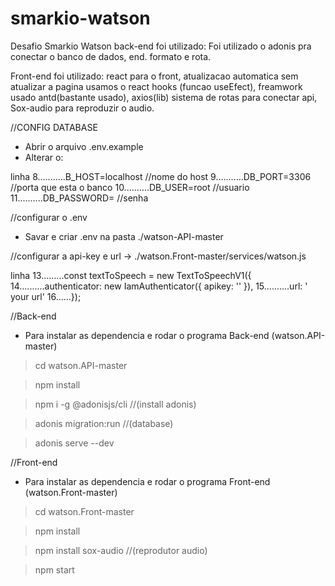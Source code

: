 # smarkio-watson
Desafio Smarkio Watson
back-end foi utilizado:
Foi utilizado o adonis pra conectar o banco de dados,
end. formato e rota.


Front-end foi utilizado:
react para o front,
atualizacao automatica sem atualizar a pagina usamos o react hooks (funcao useEfect), 
freamwork usado antd(bastante usado),
axios(lib) sistema de rotas para conectar api,
Sox-audio para reproduzir o audio.


//CONFIG DATABASE
- Abrir o arquivo .env.example
- Alterar o:

linha
8...........B_HOST=localhost  //nome do host
9...........DB_PORT=3306  //porta que esta o banco
10..........DB_USER=root  //usuario 
11..........DB_PASSWORD=  //senha

//configurar o .env
- Savar e criar .env na pasta ./watson-API-master

//configurar a api-key e url ->
./watson.Front-master/services/watson.js

linha 
13.........const textToSpeech = new TextToSpeechV1({
14..........authenticator: new IamAuthenticator({ apikey: '<your api-key>' }),
15..........url: ' your url'
16......});



//Back-end
- Para instalar as dependencia e rodar o programa Back-end (watson.API-master)

> cd watson.API-master

> npm install

> npm i -g @adonisjs/cli     //(install adonis)

> adonis migration:run      //(database)

> adonis serve --dev

//Front-end
- Para instalar as dependencia e rodar o programa Front-end (watson.Front-master)

> cd watson.Front-master

> npm install 

> npm install sox-audio    //(reprodutor audio)

> npm start

